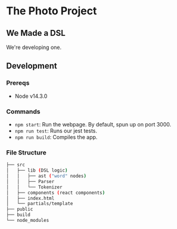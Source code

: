 # The Photo Project

## We Made a DSL

We're developing one.

## Development

### Prereqs

- Node v14.3.0

### Commands

- `npm start`: Run the webpage. By default, spun up on port 3000.
- `npm run test`: Runs our jest tests.
- `npm run build`: Compiles the app.

### File Structure

```bash
├── src
│   ├── lib (DSL logic)
│   │   ├── ast ("word" nodes)
│   │   ├── Parser
│   │   └── Tokenizer
│   ├── components (react components)
│   ├── index.html
│   └── partials/template
├── public
├── build
└── node_modules
```
